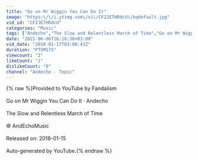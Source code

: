 ```yaml
---
title: "Go on Mr Wiggin You Can Do It"
image: "https:\/\/i.ytimg.com\/vi\/CF2JETHRdcU\/hqdefault.jpg"
vid_id: "CF2JETHRdcU"
categories: "Music"
tags: ["Andecho","The Slow and Relentless March of Time","Go on Mr Wiggin You Can Do It"]
date: "2021-06-06T16:16:36+03:00"
vid_date: "2018-01-17T03:08:43Z"
duration: "PT5M17S"
viewcount: "2"
likeCount: "1"
dislikeCount: "0"
channel: "Andecho - Topic"
---
```

{% raw %}Provided to YouTube by Fandalism<br /><br />Go on Mr Wiggin You Can Do It · Andecho<br /><br />The Slow and Relentless March of Time<br /><br />℗ AndEchoMusic<br /><br />Released on: 2018-01-15<br /><br />Auto-generated by YouTube.{% endraw %}
